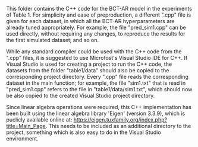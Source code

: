 This folder contains the C++ code for the BCT-AR model in the experiments of Table 1. For simplicity and ease of preproduction, a different ".cpp" file is given for each dataset, in which all the BCT-AR hyperparameters are already tuned appropriately. For example, the file "pred_sim1.cpp" can be used directly, without requiring any changes, to reproduce the results for the first simulated dataset; and so on.

While any standard compiler could be used with the C++ code from the ".cpp" files, it is suggested to use Microfost's Visual Studio IDE for C++. If Visual Studio is used for creating a project to run the C++ code, the datasets from the folder "table1/data" should also be copied to the corresponding project directory. Every ".cpp" file reads the corresponding dataset in the main function; for example, the file "sim1.txt" that is read in "pred_sim1.cpp" refers to the file in "table1/data/sim1.txt", which should now be also copied to the created Visual Studio project directory.  

Since linear algebra operations were required, this C++ implementation has been built using the linear algebra library 'Eigen' (version 3.3.9), which is puclicly available online at: https://eigen.tuxfamily.org/index.php?title=Main_Page. This needs to be included as an additional directory to the project, something which is also easy to do in the Visual Studio environment.
